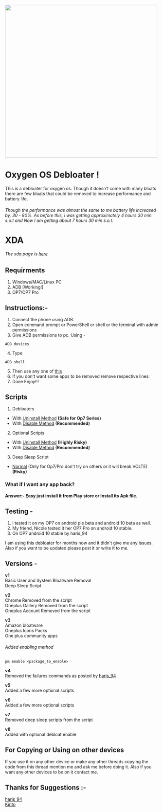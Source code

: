 <img src="https://github.com/DevilDipan/adbdebloater_opseries/blob/master/logo.jpg" width="500" /><br>
# Oxygen OS Debloater !
This is a debloater for oxygen os. Though it doesn't come with many bloats there are few bloats that could be removed to increase performance and battery life.

###### Though the performance was almost the same to me battery life increased by, 30 - 80%. As before this, I was getting approximately 4 hours 30 min s.o.t and Now I am getting about 7 hours 30 min s.o.t.

# XDA
###### The xda page is [here](https://forum.xda-developers.com/oneplus-7/how-to/debloat-oxygen-os-debloater-t4009133)

## Requirments
1. Windows/MAC/Linux PC
2. ADB [Working!]
3. OP7/OP7 Pro

## Instructions:-
1. Connect the phone using ADB.
2. Open command prompt or PowerShell or shell or the terminal with admin permissions
3. Give ADB permissions to pc. Using -
```shell
ADB devices
```
4. Type
```shell
ADB shell
```
5. Then use any one of [this](https://github.com/DevilDipan/adbdebloater_op7/releases)
6. If you don't want some apps to be removed remove respective lines.
7. Done Enjoy!!!

## Scripts
1. Debloaters
* With [Uninstall Method](https://github.com/DevilDipan/adbdebloater_opseries/blob/master/debloater.txt) **(Safe for Op7 Series)**
* With [Disable Method](https://github.com/DevilDipan/adbdebloater_opseries/blob/master/debloater_enable.txt) **(Recommended)**
2. Optional Scripts
* With [Uninstall Method](https://github.com/DevilDipan/adbdebloater_opseries/blob/master/optional_debloats.txt) **(Highly Risky)**
* With [Disable Method](https://github.com/DevilDipan/adbdebloater_opseries/blob/master/optional_debloatsenable.txt) **(Recommended)**
3. Deep Sleep Script
* [Normal](https://github.com/DevilDipan/adbdebloater_opseries/blob/master/deepsleepscript.txt) (Only for Op7/Pro don't try on others or it will break VOLTE) **(Risky)**
 
### What if I want any app back?
#### **Answer**:- Easy just install it from Play store or Install its Apk file.

## Testing -
1. I tested it on my OP7 on android pie beta and android 10 beta as well.
2. My friend, Nicole tested it her OP7 Pro on android 10 stable.
3. On OP7 android 10 stable by haris_94

I am using this debloater for months now and it didn't give me any issues.
Also if you want to be updated please post it or write it to me.

## Versions -

**v1** <br>
Basic User and System Bloatware Removal <br>
Deep Sleep Script <br>

**v2** <br>
Chrome Removed from the script <br>
Oneplus Gallery Removed from the script <br>
Oneplus Account Removed from the script <br>

**v3** <br>
Amazon bloatware <br>
Oneplus Icons Packs <br>
One plus community apps <br>

###### Added enabling method
```
pm enable <package_to_enable>
```
**v4** <br>
Removed the failures commands as posted by [haris_94](https://forum.xda-developers.com/member.php?u=9931329) <br>

**v5** <br>
Added a few more optional scripts <br>

**v6** <br>
Added a few more optional scripts <br>

**v7** <br>
Removed deep sleep scripts from the script <br>

**v8** <br>
Added with optional debloat enable <br>

## For Copying or Using on other devices
If you use it on any other device or make any other threads copying the code from this thread mention me and ask me before doing it. Also if you want any other devices to be on it contact me.

## Thanks for Suggestions :-<br>
[haris_94](https://forum.xda-developers.com/member.php?u=9931329)<br>
[Kinto](https://forum.xda-developers.com/member.php?u=1755710)
